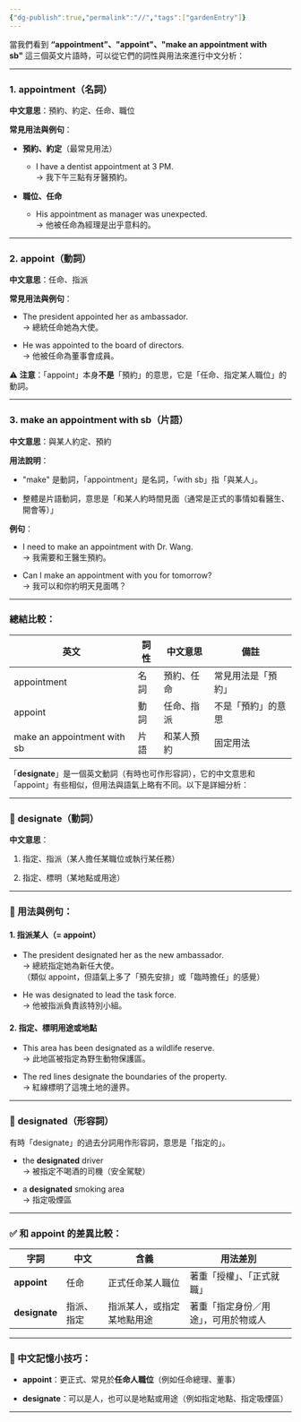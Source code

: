 ```yaml
---
{"dg-publish":true,"permalink":"//","tags":["gardenEntry"]}
---
```




當我們看到 **“appointment”、"appoint"、"make an appointment with sb"** 這三個英文片語時，可以從它們的詞性與用法來進行中文分析：

---

### 1. **appointment（名詞）**

**中文意思**：預約、約定、任命、職位

**常見用法與例句**：

- **預約、約定**（最常見用法）
    
    - I have a dentist appointment at 3 PM.  
        → 我下午三點有牙醫預約。
        
- **職位、任命**
    
    - His appointment as manager was unexpected.  
        → 他被任命為經理是出乎意料的。
        

---

### 2. **appoint（動詞）**

**中文意思**：任命、指派

**常見用法與例句**：

- The president appointed her as ambassador.  
    → 總統任命她為大使。
    
- He was appointed to the board of directors.  
    → 他被任命為董事會成員。
    

⚠️ **注意**：「appoint」本身**不是**「預約」的意思，它是「任命、指定某人職位」的動詞。

---

### 3. **make an appointment with sb（片語）**

**中文意思**：與某人約定、預約

**用法說明**：

- "make" 是動詞，「appointment」是名詞，「with sb」指「與某人」。
    
- 整體是片語動詞，意思是「和某人約時間見面（通常是正式的事情如看醫生、開會等）」
    

**例句**：

- I need to make an appointment with Dr. Wang.  
    → 我需要和王醫生預約。
    
- Can I make an appointment with you for tomorrow?  
    → 我可以和你約明天見面嗎？
    

---

### 總結比較：

|英文|詞性|中文意思|備註|
|---|---|---|---|
|appointment|名詞|預約、任命|常見用法是「預約」|
|appoint|動詞|任命、指派|不是「預約」的意思|
|make an appointment with sb|片語|和某人預約|固定用法|

「**designate**」是一個英文動詞（有時也可作形容詞），它的中文意思和「appoint」有些相似，但用法與語氣上略有不同。以下是詳細分析：

---

### 🔹 **designate（動詞）**

**中文意思**：

1. 指定、指派（某人擔任某職位或執行某任務）
    
2. 指定、標明（某地點或用途）
    

---

### 📘 用法與例句：

#### **1. 指派某人（= appoint）**

- The president designated her as the new ambassador.  
    → 總統指定她為新任大使。  
    （類似 appoint，但語氣上多了「預先安排」或「臨時擔任」的感覺）
    
- He was designated to lead the task force.  
    → 他被指派負責該特別小組。
    

#### **2. 指定、標明用途或地點**

- This area has been designated as a wildlife reserve.  
    → 此地區被指定為野生動物保護區。
    
- The red lines designate the boundaries of the property.  
    → 紅線標明了這塊土地的邊界。
    

---

### 🔹 **designated（形容詞）**

有時「designate」的過去分詞用作形容詞，意思是「指定的」。

- the **designated** driver  
    → 被指定不喝酒的司機（安全駕駛）
    
- a **designated** smoking area  
    → 指定吸煙區
    

---

### ✅ 和 appoint 的差異比較：

|字詞|中文|含義|用法差別|
|---|---|---|---|
|**appoint**|任命|正式任命某人職位|著重「授權」、「正式就職」|
|**designate**|指派、指定|指派某人，或指定某地點用途|著重「指定身份／用途」，可用於物或人|

---

### 🎯 中文記憶小技巧：

- **appoint**：更正式、常見於**任命人職位**（例如任命總理、董事）
    
- **designate**：可以是人，也可以是地點或用途（例如指定地點、指定吸煙區）
    

---

